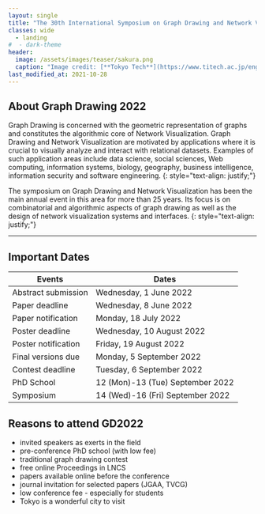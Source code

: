```yaml
---
layout: single
title: "The 30th International Symposium on Graph Drawing and Network Visualization"
classes: wide
  - landing
#  - dark-theme
header:
  image: /assets/images/teaser/sakura.png
  caption: "Image credit: [**Tokyo Tech**](https://www.titech.ac.jp/english)"
last_modified_at: 2021-10-28
---
```



## About Graph Drawing 2022

Graph Drawing is concerned with the geometric representation of graphs and constitutes the algorithmic core of Network Visualization. Graph Drawing and Network Visualization are motivated by applications where it is crucial to visually analyze and interact with relational datasets. Examples of such application areas include data science, social sciences, Web computing, information systems, biology, geography, business intelligence, information security and software engineering.
{: style="text-align: justify;"}

The symposium on Graph Drawing and Network Visualization has been the main annual event in this area for more than 25 years. Its focus is on combinatorial and algorithmic aspects of graph drawing as well as the design of network visualization systems and interfaces.
{: style="text-align: justify;"}


---

## Important Dates


| Events                      | Dates                                 |
|-----------------------------|---------------------------------------|
| Abstract submission	        | Wednesday, 1 June 2022                |
| Paper deadline		          | Wednesday, 8 June 2022                |
| Paper notification		      | Monday, 18 July 2022                  |
| Poster deadline		          | Wednesday, 10 August 2022             |
| Poster notification		      | Friday, 19 August 2022                |
| Final versions due		      | Monday, 5 September 2022              |
| Contest deadline	 	        | Tuesday, 6 September 2022             |
| PhD School		              | 12 (Mon)-13 (Tue) September 2022      |
| Symposium		                | 14 (Wed)-16 (Fri) September 2022      |

<!-- {% assign data = site.data.publicity %}
{% for date in data.ImportantDates %}
|{{ date.Event }} | {{ date.Date }}|
{% endfor %} -->


## Reasons to attend GD2022

- invited speakers as exerts in the field
- pre-conference PhD school (with low fee)
- traditional graph drawing contest
- free online Proceedings in LNCS
- papers available online before the conference
- journal invitation for selected papers (JGAA, TVCG)
- low conference fee - especially for students
- Tokyo is a wonderful city to visit
